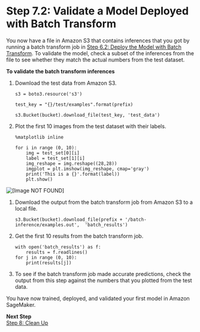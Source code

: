 # Step 7\.2: Validate a Model Deployed with Batch Transform<a name="ex1-test-model-batch"></a>

You now have a file in Amazon S3 that contains inferences that you got by running a batch transform job in [Step 6\.2: Deploy the Model with Batch Transform](ex1-batch-transform.md)\. To validate the model, check a subset of the inferences from the file to see whether they match the actual numbers from the test dataset\.

**To validate the batch transform inferences**

1. Download the test data from Amazon S3\.

   ```
   s3 = boto3.resource('s3')
   
   test_key = "{}/test/examples".format(prefix)
   
   s3.Bucket(bucket).download_file(test_key, 'test_data')
   ```

1. Plot the first 10 images from the test dataset with their labels\.

   ```
   %matplotlib inline
                       
   for i in range (0, 10):
       img = test_set[0][i]
       label = test_set[1][i]
       img_reshape = img.reshape((28,28))
       imgplot = plt.imshow(img_reshape, cmap='gray')
       print('This is a {}'.format(label))
       plt.show()
   ```  
![\[Image NOT FOUND\]](http://docs.aws.amazon.com/sagemaker/latest/dg/images/test-digits.png)

1. Download the output from the batch transform job from Amazon S3 to a local file\.

   ```
   s3.Bucket(bucket).download_file(prefix + '/batch-inference/examples.out',  'batch_results')
   ```

1. Get the first 10 results from the batch transform job\.

   ```
   with open('batch_results') as f:
       results = f.readlines()
   for j in range (0, 10):
       print(results[j])
   ```

1. To see if the batch transform job made accurate predictions, check the output from this step against the numbers that you plotted from the test data\.

You have now trained, deployed, and validated your first model in Amazon SageMaker\.

**Next Step**  
[Step 8: Clean Up](ex1-cleanup.md)